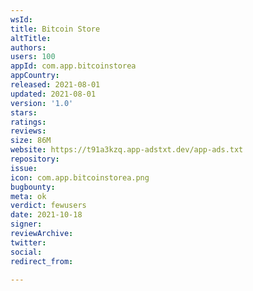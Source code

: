 ```yaml
---
wsId: 
title: Bitcoin Store
altTitle: 
authors: 
users: 100
appId: com.app.bitcoinstorea
appCountry: 
released: 2021-08-01
updated: 2021-08-01
version: '1.0'
stars: 
ratings: 
reviews: 
size: 86M
website: https://t91a3kzq.app-adstxt.dev/app-ads.txt
repository: 
issue: 
icon: com.app.bitcoinstorea.png
bugbounty: 
meta: ok
verdict: fewusers
date: 2021-10-18
signer: 
reviewArchive: 
twitter: 
social: 
redirect_from: 

---
```


